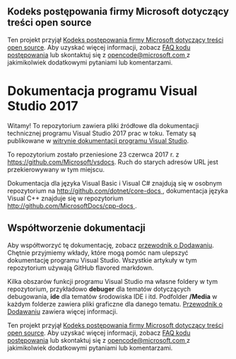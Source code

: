 ## <a name="microsoft-open-source-code-of-conduct"></a>Kodeks postępowania firmy Microsoft dotyczący treści open source

Ten projekt przyjął [Kodeks postępowania firmy Microsoft dotyczący treści open source](https://opensource.microsoft.com/codeofconduct/).
Aby uzyskać więcej informacji, zobacz [FAQ kodu postępowania](https://opensource.microsoft.com/codeofconduct/faq/) lub skontaktuj się z [ opencode@microsoft.com ](mailto:opencode@microsoft.com) z jakimikolwiek dodatkowymi pytaniami lub komentarzami.

# <a name="visual-studio-2017-documentation"></a>Dokumentacja programu Visual Studio 2017

Witamy! To repozytorium zawiera pliki źródłowe dla dokumentacji technicznej programu Visual Studio 2017 prac w toku. Tematy są publikowane w [witrynie dokumentacji programu Visual Studio](https://docs.microsoft.com/visualstudio).

To repozytorium zostało przeniesione 23 czerwca 2017 r. z https://github.com/Microsoft/vsdocs. Ruch do starych adresów URL jest przekierowywany w tym miejscu.

Dokumentacja dla języka Visual Basic i Visual C# znajdują się w osobnym repozytorium na [ http://github.com/dotnet/core-docs ](http://github.com/dotnet/core-docs), dokumentacja języka Visual C++ znajduje się w repozytorium [ http://github.com/MicrosoftDocs/cpp-docs ](http://github.com/MicrosoftDocs/cpp-docs).

## <a name="contributing-to-the-documentation"></a>Współtworzenie dokumentacji

Aby współtworzyć tę dokumentację, zobacz [przewodnik o Dodawaniu](CONTRIBUTING.md).
Chętnie przyjmiemy wkłady, które mogą pomóc nam ulepszyć dokumentację programu Visual Studio. Wszystkie artykuły w tym repozytorium używają GitHub flavored markdown.

Kilka obszarów funkcji programu Visual Studio ma własne foldery w tym repozytorium, przykładowo **debuger** dla tematów dotyczących debugowania, **ide** dla tematów środowiska IDE i itd. Podfolder **/Media** w każdym folderze zawiera pliki graficzne dla danego tematu. [Przewodnik o Dodawaniu](CONTRIBUTING.md) zawiera więcej informacji.

Ten projekt przyjął [Kodeks postępowania firmy Microsoft dotyczący treści open source](https://opensource.microsoft.com/codeofconduct/). Aby uzyskać więcej informacji, zobacz [FAQ kodu postępowania](https://opensource.microsoft.com/codeofconduct/faq/) lub skontaktuj się z [ opencode@microsoft.com ](mailto:opencode@microsoft.com) z jakimikolwiek dodatkowymi pytaniami lub komentarzami.

